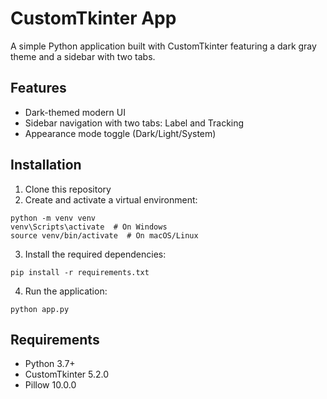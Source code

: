 # CustomTkinter App

A simple Python application built with CustomTkinter featuring a dark gray theme and a sidebar with two tabs.

## Features

- Dark-themed modern UI
- Sidebar navigation with two tabs: Label and Tracking
- Appearance mode toggle (Dark/Light/System)

## Installation

1. Clone this repository
2. Create and activate a virtual environment:

```
python -m venv venv
venv\Scripts\activate  # On Windows
source venv/bin/activate  # On macOS/Linux
```

3. Install the required dependencies:

```
pip install -r requirements.txt
```

4. Run the application:

```
python app.py
```

## Requirements

- Python 3.7+
- CustomTkinter 5.2.0
- Pillow 10.0.0 